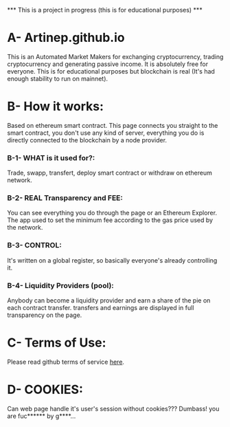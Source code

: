 *** This is a project in progress (this is for educational purposes) ***

# A- Artinep.github.io
This is an Automated Market Makers for exchanging cryptocurrency, trading cryptocurrency and generating passive income. It is absolutely free for everyone.
This is for educational purposes but blockchain is real (It's had enough stability to run on mainnet).

# B- How it works:
Based on ethereum smart contract.
This page connects you straight to the smart contract, you don't use any kind of server, everything you do is directly connected to the blockchain by a node provider.

### B-1- WHAT is it used for?:
Trade, swapp, transfert, deploy smart contract or withdraw on ethereum network.

### B-2- REAL Transparency and FEE:
You can see everything you do through the page or an Ethereum Explorer. The app used to set the minimum fee according to the gas price used by the network.

### B-3- CONTROL:
It's written on a global register, so basically everyone's already controlling it.

### B-4- Liquidity Providers (pool):
Anybody can become a liquidity provider and earn a share of the pie on each contract transfer. transfers and earnings are displayed in full transparency on the page.

# C- Terms of Use:
Please read github terms of service [here](https://docs.github.com/en/site-policy/github-terms/github-terms-of-service).

# D- COOKIES:
Can web page handle it's user's session without cookies??? Dumbass! you are fuc****** by g****...
